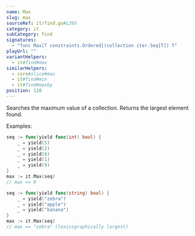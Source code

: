 ```yaml
---
name: Max
slug: max
sourceRef: it/find.go#L295
category: it
subCategory: find
signatures:
  - "func Max[T constraints.Ordered](collection iter.Seq[T]) T"
playUrl: ""
variantHelpers:
  - it#find#max
similarHelpers:
  - core#slice#max
  - it#find#min
  - it#find#maxby
position: 110
---
```


Searches the maximum value of a collection. Returns the largest element found.

Examples:

```go
seq := func(yield func(int) bool) {
    _ = yield(5)
    _ = yield(2)
    _ = yield(8)
    _ = yield(1)
    _ = yield(9)
}
max := it.Max(seq)
// max == 9
```

```go
seq := func(yield func(string) bool) {
    _ = yield("zebra")
    _ = yield("apple")
    _ = yield("banana")
}
max := it.Max(seq)
// max == "zebra" (lexicographically largest)
```